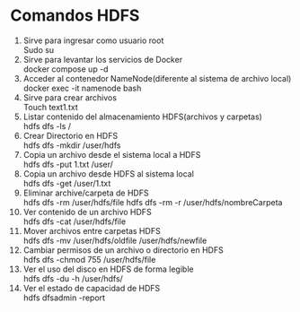 <h1>Comandos HDFS</h1>

1.	Sirve para ingresar como usuario root<br>
Sudo su
3.	Sirve para levantar los servicios de Docker<br>
docker compose up -d
4.	Acceder al contenedor NameNode(diferente al sistema de archivo local)<br>
docker exec -it namenode bash
5.	Sirve para crear archivos<br>
Touch text1.txt
6.	Listar contenido del almacenamiento HDFS(archivos y carpetas)<br>
hdfs dfs -ls /
7.	Crear Directorio en HDFS<br>
hdfs dfs -mkdir /user/hdfs
8.	Copia un archivo desde el sistema local a HDFS<br>
hdfs dfs -put 1.txt  /user/
9.	Copia un archivo desde HDFS al sistema local<br>
hdfs dfs -get  /user/1.txt
10.	Eliminar archive/carpeta de HDFS<br>
hdfs dfs -rm /user/hdfs/file
hdfs dfs -rm -r /user/hdfs/nombreCarpeta
11.	Ver contenido de un archivo HDFS<br>
hdfs dfs -cat /user/hdfs/file
12.	Mover archivos entre carpetas HDFS<br>
hdfs dfs -mv /user/hdfs/oldfile /user/hdfs/newfile
13.	Cambiar permisos de un archivo o directorio en HDFS<br>
hdfs dfs -chmod 755 /user/hdfs/file
14.	Ver el uso del disco en HDFS de forma legible<br>
hdfs dfs -du -h /user/hdfs/
15.	Ver el estado de capacidad de HDFS<br>
hdfs dfsadmin -report 
